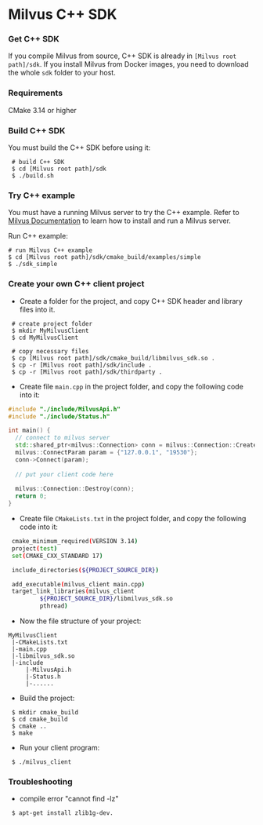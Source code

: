 # Milvus C++ SDK

### Get C++ SDK

If you compile Milvus from source, C++ SDK is already in `[Milvus root path]/sdk`. If you install Milvus from Docker images, you need to download the whole `sdk` folder to your host.

### Requirements

CMake 3.14 or higher

### Build C++ SDK

You must build the C++ SDK before using it:

```shell
 # build C++ SDK
 $ cd [Milvus root path]/sdk
 $ ./build.sh
```

### Try C++ example

You must have a running Milvus server to try the C++ example. Refer to [Milvus Documentation](https://milvus.io/docs/guides/get_started/install_milvus/install_milvus.md) to learn how to install and run a Milvus server.

Run C++ example:

 ```shell
 # run Milvus C++ example
 $ cd [Milvus root path]/sdk/cmake_build/examples/simple
 $ ./sdk_simple
 ```

### Create your own C++ client project

- Create a folder for the project, and copy C++ SDK header and library files into it.

```shell
 # create project folder
 $ mkdir MyMilvusClient
 $ cd MyMilvusClient
 
 # copy necessary files
 $ cp [Milvus root path]/sdk/cmake_build/libmilvus_sdk.so .
 $ cp -r [Milvus root path]/sdk/include .
 $ cp -r [Milvus root path]/sdk/thirdparty .
```

- Create file `main.cpp` in the project folder, and copy the following code into it:

```c++
#include "./include/MilvusApi.h"
#include "./include/Status.h"

int main() {
  // connect to milvus server
  std::shared_ptr<milvus::Connection> conn = milvus::Connection::Create();
  milvus::ConnectParam param = {"127.0.0.1", "19530"};
  conn->Connect(param);
  
  // put your client code here
  
  milvus::Connection::Destroy(conn);
  return 0;
}
```

- Create file `CMakeLists.txt` in the project folder, and copy the following code into it:

```bash
 cmake_minimum_required(VERSION 3.14)
 project(test)
 set(CMAKE_CXX_STANDARD 17)

 include_directories(${PROJECT_SOURCE_DIR})

 add_executable(milvus_client main.cpp)
 target_link_libraries(milvus_client
         ${PROJECT_SOURCE_DIR}/libmilvus_sdk.so
         pthread)
```

- Now the file structure of your project:

```shell
MyMilvusClient
 |-CMakeLists.txt
 |-main.cpp
 |-libmilvus_sdk.so
 |-include
     |-MilvusApi.h
     |-Status.h
     |-......
```

- Build the project:

```shell
 $ mkdir cmake_build
 $ cd cmake_build
 $ cmake ..
 $ make
```

- Run your client program:

```shell
 $ ./milvus_client
```

### Troubleshooting

- compile error "cannot find -lz"
```shell
 $ apt-get install zlib1g-dev.
```
